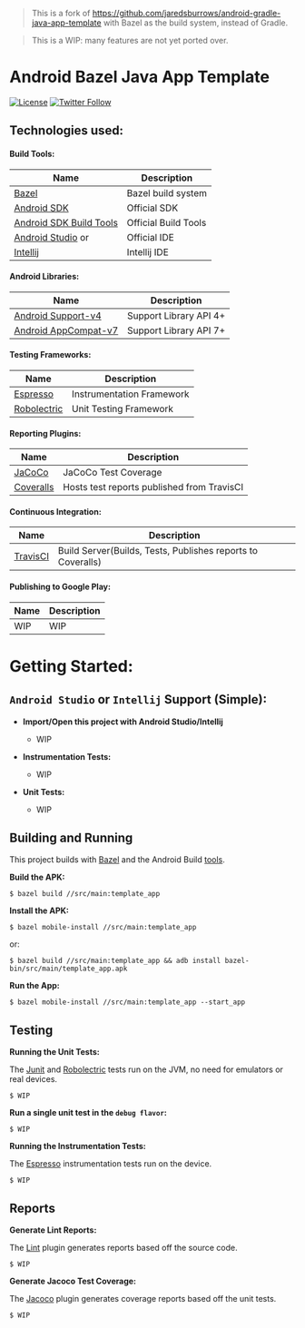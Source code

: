 > This is a fork of https://github.com/jaredsburrows/android-gradle-java-app-template with Bazel as the build system, instead of Gradle.

> This is a WIP: many features are not yet ported over.

# Android Bazel Java App Template 

[![License](https://img.shields.io/badge/License-Apache%202.0-blue.svg)](http://www.apache.org/licenses/LICENSE-2.0)
[![Twitter Follow](https://img.shields.io/twitter/follow/jaredsburrows.svg?style=social)](https://twitter.com/jaredsburrows)

## Technologies used:
#### Build Tools:
| Name                                                                                     | Description          |
|------------------------------------------------------------------------------------------|----------------------|
| [Bazel](https://bazel.build)                                                             | Bazel build system   |
| [Android SDK](http://developer.android.com/tools/revisions/platforms.html#5.1)           | Official SDK         |
| [Android SDK Build Tools](http://developer.android.com/tools/revisions/build-tools.html) | Official Build Tools |
| [Android Studio](http://tools.android.com/recent) or                                     | Official IDE         |
| [Intellij](https://www.jetbrains.com/idea/download/)                                     | Intellij IDE         |

#### Android Libraries:
| Name                                                                                                  | Description            |
|-------------------------------------------------------------------------------------------------------|------------------------|
| [Android Support-v4](http://developer.android.com/tools/support-library/features.html#v4)             | Support Library API 4+ |
| [Android AppCompat-v7](http://developer.android.com/tools/support-library/features.html#v7-appcompat) | Support Library API 7+ |

#### Testing Frameworks:
| Name                                                                  | Description               |
|-----------------------------------------------------------------------|---------------------------|
| [Espresso](https://google.github.io/android-testing-support-library/) | Instrumentation Framework |
| [Robolectric](https://github.com/robolectric/robolectric)             | Unit Testing Framework    |

#### Reporting Plugins:
| Name                                     | Description                                |
|------------------------------------------|--------------------------------------------|
| [JaCoCo](http://www.eclemma.org/jacoco/) | JaCoCo Test Coverage                       |
| [Coveralls](https://coveralls.io/)       | Hosts test reports published from TravisCI |

#### Continuous Integration:
| Name                                                          | Description                                                 |
|---------------------------------------------------------------|-------------------------------------------------------------|
| [TravisCI](http://docs.travis-ci.com/user/languages/android/) | Build Server(Builds, Tests, Publishes reports to Coveralls) |

#### Publishing to Google Play:
| Name | Description |
|------|-------------|
| WIP  | WIP         |

# Getting Started:
## `Android Studio` or `Intellij` Support (Simple):
- **Import/Open this project with Android Studio/Intellij**
  - WIP

- **Instrumentation Tests:**
  - WIP

- **Unit Tests:**
  - WIP

## Building and Running


This project builds with [Bazel](https://bazel.build) and the Android Build [tools](http://tools.android.com/tech-docs/new-build-system).


**Build the APK:**

    $ bazel build //src/main:template_app

**Install the APK:**

    $ bazel mobile-install //src/main:template_app
    
or:

    $ bazel build //src/main:template_app && adb install bazel-bin/src/main/template_app.apk

**Run the App:**

    $ bazel mobile-install //src/main:template_app --start_app

## Testing

**Running the Unit Tests:**


The [Junit](http://junit.org/junit4/) and [Robolectric](https://github.com/robolectric/robolectric) tests run on the JVM, no need for emulators or real devices.

    $ WIP
    
**Run a single unit test in the `debug flavor`:**

    $ WIP

    
**Running the Instrumentation Tests:**


The [Espresso](https://developer.android.com/training/testing/ui-testing/espresso-testing.html) instrumentation tests run on the device.

    $ WIP
    

## Reports


**Generate Lint Reports:**


The [Lint](http://developer.android.com/tools/help/lint.html) plugin generates reports based off the source code.


    $ WIP


**Generate Jacoco Test Coverage:**


The [Jacoco](http://www.eclemma.org/jacoco/) plugin generates coverage reports based off the unit tests.


    $ WIP
